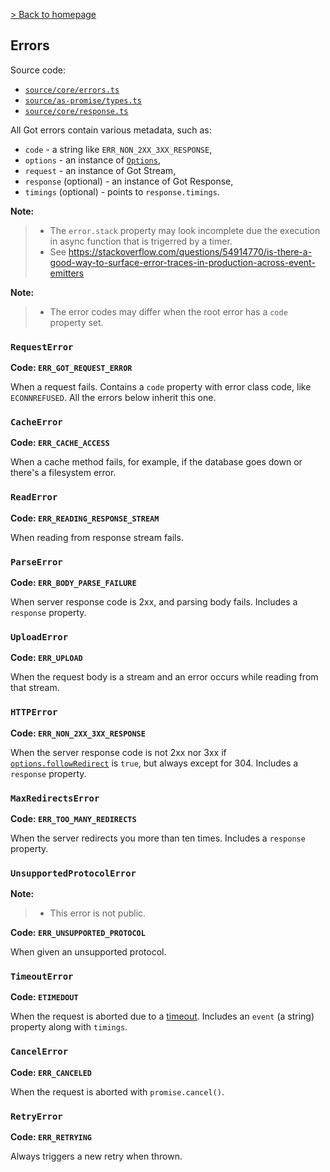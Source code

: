 [> Back to homepage](../readme.md#documentation)

## Errors

Source code:
- [`source/core/errors.ts`](source/core/errors.ts)
- [`source/as-promise/types.ts`](source/as-promise/types.ts)
- [`source/core/response.ts`](source/core/response.ts)

All Got errors contain various metadata, such as:

- `code` - a string like `ERR_NON_2XX_3XX_RESPONSE`,
- `options` - an instance of [`Options`](`2-options.md`),
- `request` - an instance of Got Stream,
- `response` (optional) - an instance of Got Response,
- `timings` (optional) - points to `response.timings`.

**Note:**
> - The `error.stack` property may look incomplete due the execution in async function that is trigerred by a timer.
> - See https://stackoverflow.com/questions/54914770/is-there-a-good-way-to-surface-error-traces-in-production-across-event-emitters

**Note:**
> - The error codes may differ when the root error has a `code` property set.

### `RequestError`

**Code: `ERR_GOT_REQUEST_ERROR`**

When a request fails. Contains a `code` property with error class code, like `ECONNREFUSED`. All the errors below inherit this one.

### `CacheError`

**Code: `ERR_CACHE_ACCESS`**

When a cache method fails, for example, if the database goes down or there's a filesystem error.

### `ReadError`

**Code: `ERR_READING_RESPONSE_STREAM`**

When reading from response stream fails.

### `ParseError`

**Code: `ERR_BODY_PARSE_FAILURE`**

When server response code is 2xx, and parsing body fails. Includes a `response` property.

### `UploadError`

**Code: `ERR_UPLOAD`**

When the request body is a stream and an error occurs while reading from that stream.

### `HTTPError`

**Code: `ERR_NON_2XX_3XX_RESPONSE`**

When the server response code is not 2xx nor 3xx if [`options.followRedirect`](2-options.md#followredirect) is `true`, but always except for 304. Includes a `response` property.

### `MaxRedirectsError`

**Code: `ERR_TOO_MANY_REDIRECTS`**

When the server redirects you more than ten times. Includes a `response` property.

### `UnsupportedProtocolError`

**Note:**
> - This error is not public.

**Code: `ERR_UNSUPPORTED_PROTOCOL`**

When given an unsupported protocol.

### `TimeoutError`

**Code: `ETIMEDOUT`**

When the request is aborted due to a [timeout](6-timeout.md). Includes an `event` (a string) property along with `timings`.

### `CancelError`

**Code: `ERR_CANCELED`**

When the request is aborted with `promise.cancel()`.

### `RetryError`

**Code: `ERR_RETRYING`**

Always triggers a new retry when thrown.
